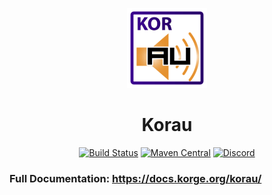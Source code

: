 <p align="center"><img alt="Korau" src="https://raw.githubusercontent.com/korlibs/korlibs-logos/master/128/korau.png" /></p>

<h1 align="center">Korau</h1>

<!-- BADGES -->
<p align="center">
	<a href="https://github.com/korlibs/korau/actions"><img alt="Build Status" src="https://github.com/korlibs/korau/workflows/CI/badge.svg" /></a>
    <a href="https://search.maven.org/artifact/korlibs.korau/korau"><img alt="Maven Central" src="https://img.shields.io/maven-central/v/korlibs.korau/korau"></a>
	<a href="https://discord.korge.org/"><img alt="Discord" src="https://img.shields.io/discord/728582275884908604?logo=discord" /></a>
</p>
<!-- /BADGES -->

### Full Documentation: <https://docs.korge.org/korau/>